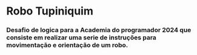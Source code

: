 # Robo Tupiniquim

### Desafio de logica para a Academia do programador 2024 que consiste em realizar uma serie de instruções para movimentação e orientação de um robo.
